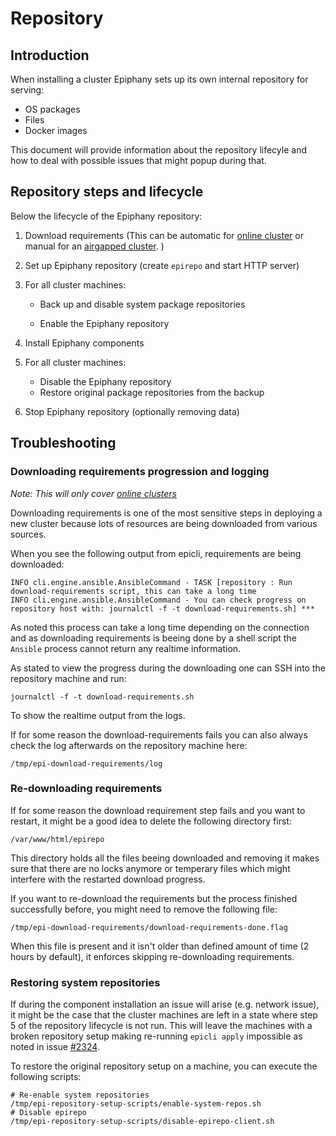 # Repository

## Introduction

When installing a cluster Epiphany sets up its own internal repository for serving:

- OS packages
- Files
- Docker images

This document will provide information about the repository lifecyle and how to deal with possible issues that might popup during that.

## Repository steps and lifecycle

Below the lifecycle of the Epiphany repository:

1. Download requirements (This can be automatic for [online cluster](./CLUSTER.md#how-to-create-an-epiphany-cluster-on-existing-infrastructure) or manual for an [airgapped cluster](./CLUSTER.md#how-to-create-an-epiphany-cluster-on-existing-air-gapped-infrastructure). )
2. Set up Epiphany repository (create `epirepo` and start HTTP server)

3. For all cluster machines:
   - Back up and disable system package repositories

   - Enable the Epiphany repository
4. Install Epiphany components
5. For all cluster machines:
   - Disable the Epiphany repository
   - Restore original package repositories from the backup

6. Stop Epiphany repository (optionally removing data)


## Troubleshooting

### Downloading requirements progression and logging

*Note: This will only cover [online clusters](./CLUSTER.md#how-to-create-an-epiphany-cluster-on-existing-infrastructure)*

Downloading requirements is one of the most sensitive steps in deploying a new cluster because lots of resources are being downloaded from various sources.


When you see the following output from epicli, requirements are being downloaded:

```shell
INFO cli.engine.ansible.AnsibleCommand - TASK [repository : Run download-requirements script, this can take a long time
INFO cli.engine.ansible.AnsibleCommand - You can check progress on repository host with: journalctl -f -t download-requirements.sh] ***
```

As noted this process can take a long time depending on the connection and as downloading requirements is beeing done by a shell script the ```Ansible``` process cannot return any realtime information.

As stated to view the progress during the downloading one can SSH into the repository machine and run:

```shell
journalctl -f -t download-requirements.sh
```

To show the realtime output from the logs.

If for some reason the download-requirements fails you can also always check the log afterwards on the repository machine here:

```shell
/tmp/epi-download-requirements/log
```

### Re-downloading requirements

If for some reason the download requirement step fails and you want to restart, it might be a good idea to delete the following directory first:

```shell
/var/www/html/epirepo
```

This directory holds all the files beeing downloaded and removing it makes sure that there are no locks anymore or temperary files which might interfere with the restarted download progress.

If you want to re-download the requirements but the process finished successfully before, you might need to remove the following file:


```shell
/tmp/epi-download-requirements/download-requirements-done.flag
```

When this file is present and it isn't older than defined amount of time (2 hours by default), it enforces skipping re-downloading requirements.


### Restoring system repositories

If during the component installation an issue will arise (e.g. network issue), it might be the case that the cluster machines are left in a state where step 5 of the repository lifecycle is not run. This will leave the machines with a broken repository setup making re-running ```epicli apply``` impossible as noted in issue [#2324](https://github.com/epiphany-platform/epiphany/issues/2324).

To restore the original repository setup on a machine, you can execute the following scripts:

```shell
# Re-enable system repositories
/tmp/epi-repository-setup-scripts/enable-system-repos.sh
# Disable epirepo
/tmp/epi-repository-setup-scripts/disable-epirepo-client.sh
```
